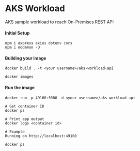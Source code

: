 # AKS Workload

AKS sample workload to reach On-Premises REST API

#### Initial Setup
```
npm i express axios dotenv cors
npm i nodemon -D
```

#### Building your image
```
docker build . -t <your username>/aks-workload-api

docker images
```

#### Run the image
```
docker run -p 49160:3000 -d <your username>/aks-workload-api

# Get container ID
docker ps

# Print app output
docker logs <container id>

# Example
Running on http://localhost:49160

docker ps
```